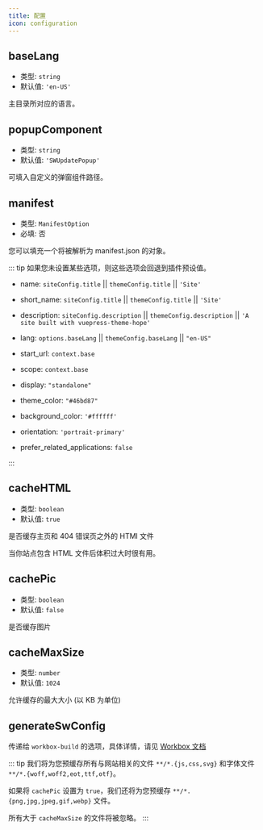 ```yaml
---
title: 配置
icon: configuration
---
```


## baseLang

- 类型: `string`
- 默认值: `'en-US'`

主目录所对应的语言。

## popupComponent

- 类型: `string`
- 默认值: `'SWUpdatePopup'`

可填入自定义的弹窗组件路径。

## manifest

- 类型: `ManifestOption`
- 必填: 否

您可以填充一个将被解析为 manifest.json 的对象。

::: tip
如果您未设置某些选项，则这些选项会回退到插件预设值。

- name: `siteConfig.title` || `themeConfig.title` || `'Site'`
- short_name: `siteConfig.title` || `themeConfig.title` || `'Site'`
- description: `siteConfig.description` || `themeConfig.description` || `'A site built with vuepress-theme-hope'`
- lang: `options.baseLang` || `themeConfig.baseLang` || `"en-US"`
- start_url: `context.base`
- scope: `context.base`

- display: `"standalone"`
- theme_color: `"#46bd87"`
- background_color: `'#ffffff'`
- orientation: `'portrait-primary'`
- prefer_related_applications: `false`

:::

## cacheHTML

- 类型: `boolean`
- 默认值: `true`

是否缓存主页和 404 错误页之外的 HTMl 文件

当你站点包含 HTML 文件后体积过大时很有用。

## cachePic

- 类型: `boolean`
- 默认值: `false`

是否缓存图片

## cacheMaxSize

- 类型: `number`
- 默认值: `1024`

允许缓存的最大大小 (以 KB 为单位)

## generateSwConfig

传递给 `workbox-build` 的选项，具体详情，请见 [Workbox 文档](https://developers.google.com/web/tools/workbox/reference-docs/latest/module-workbox-build#.generateSW)

::: tip
我们将为您预缓存所有与网站相关的文件 `**/*.{js,css,svg}` 和字体文件 `**/*.{woff,woff2,eot,ttf,otf}`。

如果将 `cachePic` 设置为 `true`，我们还将为您预缓存 `**/*.{png,jpg,jpeg,gif,webp}` 文件。

所有大于 `cacheMaxSize` 的文件将被忽略。
:::
